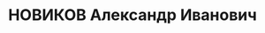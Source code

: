 ---
title: НОВИКОВ Александр Иванович
description: '1895 р., м. Нікополь, українець, з робітників, чл. ВКП(б), освіта середня,
  начальник відділу капітального будівництва Дніпропетровського з-ду ім. Леніна.

  28.10.1937 р.звинувачений у належності до к/рев. організації, розстріляний 28.10.1937
  р.

  Реабілітований 24.11.1956 р.'
---